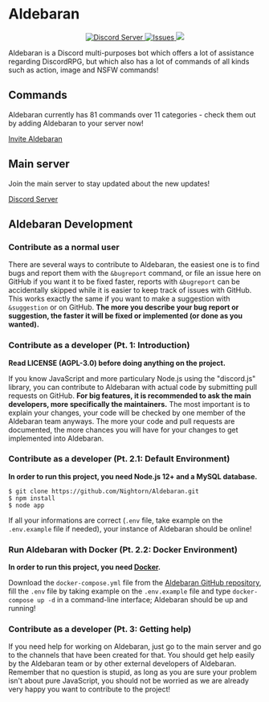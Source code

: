 # Aldebaran

<p align="center">
    <a href="https://discord.gg/3x6rXAv">
        <img src="https://discord.com/api/guilds/900096337901649921/widget.png?style=shield" alt="Discord Server">
    </a>     
    <a href="/issues">
        <img src="https://img.shields.io/github/issues/Nightorn/Aldebaran" alt="Issues">
    </a>
    <a href="https://www.codacy.com/app/nightorn/aldebaran?utm_source=github.com&amp;utm_medium=referral&amp;utm_content=Nightorn/Aldebaran&amp;utm_campaign=Badge_Grade"><img src="https://api.codacy.com/project/badge/Grade/ea232f66422c49bc934cf1e1e44d28b8"/></a>
</p>

Aldebaran is a Discord multi-purposes bot which offers a lot of assistance regarding DiscordRPG, but which also has a lot of commands of all kinds such as action, image and NSFW commands!

## Commands
Aldebaran currently has 81 commands over 11 categories - check them out by adding Aldebaran to your server now!

[Invite Aldebaran](https://discord.com/api/oauth2/authorize?client_id=437802197539880970&permissions=0&scope=bot)


## Main server
Join the main server to stay updated about the new updates!

[Discord Server](https://discord.gg/8J8ZH9AjsC)

## Aldebaran Development
### Contribute as a normal user
There are several ways to contribute to Aldebaran, the easiest one is to find bugs and report them with the `&bugreport` command, or file an issue here on GitHub if you want it to be fixed faster, reports with `&bugreport` can be accidentally skipped while it is easier to keep track of issues with GitHub. This works exactly the same if you want to make a suggestion with `&suggestion` or on GitHub. **The more you describe your bug report or suggestion, the faster it will be fixed or implemented (or done as you wanted).**
### Contribute as a developer (Pt. 1: Introduction)
**Read LICENSE (AGPL-3.0) before doing anything on the project.**

If you know JavaScript and more particulary Node.js using the "discord.js" library, you can contribute to Aldebaran with actual code by submitting pull requests on GitHub. **For big features, it is recommended to ask the main developers, more specifically the maintainers.** The most important is to explain your changes, your code will be checked by one member of the Aldebaran team anyways. The more your code and pull requests are documented, the more chances you will have for your changes to get implemented into Aldebaran.
### Contribute as a developer (Pt. 2.1: Default Environment)
**In order to run this project, you need Node.js 12+ and a MySQL database.**
```
$ git clone https://github.com/Nightorn/Aldebaran.git
$ npm install
$ node app
```
If all your informations are correct (`.env` file, take example on the `.env.example` file if needed), your instance of Aldebaran should be online!
### Run Aldebaran with Docker (Pt. 2.2: Docker Environment)
**In order to run this project, you need [Docker](https://www.docker.com).**

Download the `docker-compose.yml` file from the [Aldebaran GitHub repository](https://github.com/Nightorn/Aldebaran), fill the `.env` file by taking example on the `.env.example` file and type `docker-compose up -d` in a command-line interface; Aldebaran should be up and running!
### Contribute as a developer (Pt. 3: Getting help)
If you need help for working on Aldebaran, just go to the main server and go to the channels that have been created for that. You should get help easily by the Aldebaran team or by other external developers of Aldebaran. Remember that no question is stupid, as long as you are sure your problem isn't about pure JavaScript, you should not be worried as we are already very happy you want to contribute to the project!